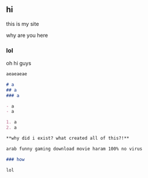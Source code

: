 ## hi

this is my site

why are you here

### lol

oh hi guys
```markdown
aeaeaeae

# a
## a
### a

- a
- a

1. a
2. a

**why did i exist? what created all of this?!**

arab funny gaming download movie haram 100% no virus

### how

lol
